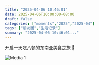 ```yaml
---
title: "2025-04-06 10:46:01"
date: 2025-04-06T10:00:00+08:00
draft: false
categories: ["moments","2025","2025-04"]
tags: ["朋友圈","生活记录"]
summary: "2025-04-06 10:46:01..."
---
```


开启一天吃八顿的东南亚美食之旅 🥳

![Media 1](/Moments/photos/2025-04-06/202504061046010.jpg)

